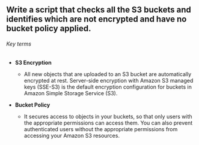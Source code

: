 ## Write a script that checks all the S3 buckets and identifies which are not encrypted and have no bucket policy applied.

<h6> Key terms </h6>

* **S3 Encryption**
  - All new objects that are uploaded to an S3 bucket are automatically encrypted at rest. Server-side encryption with Amazon S3 managed keys (SSE-S3) is the default encryption configuration for  buckets in Amazon  Simple Storage Service (S3).


* **Bucket Policy**

  - It secures access to objects in your buckets, so that only users with the appropriate permissions can access them. You can also prevent authenticated users without the appropriate permissions from accessing your Amazon S3 resources.
